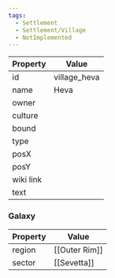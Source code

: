 ```yaml
---
tags:
  - Settlement
  - Settlement/Village
  - NotImplemented
---
```


| Property  | Value        |
| --------- | ------------ |
| id        | village_heva |
| name      | Heva         |
| owner     |              |
| culture   |              |
| bound     |              |
| type      |              |
| posX      |              |
| posY      |              |
| wiki link |              |
| text      |              |

### Galaxy
| Property | Value         |
| -------- | ------------- |
| region   | [[Outer Rim]] |
| sector   | [[Sevetta]]   |
